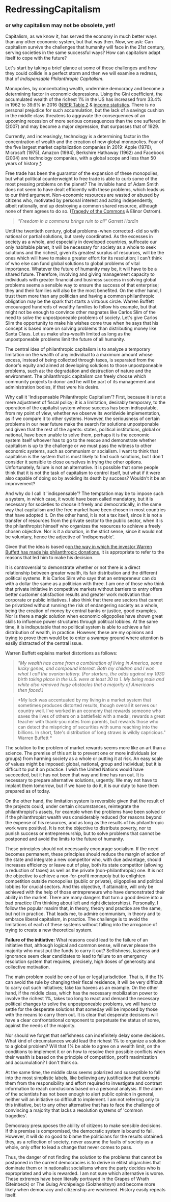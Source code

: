 # RedressingCapitalism

### or why capitalism may not be obsolete, yet!

Capitalism, as we know it, has served the economy in much better ways than any other economic system, but that was then. Now, we ask: Can capitalism survive the challenges that humanity will face in the 21st century, serving societies in the same successful ways? How can capitalism adapt itself to cope with the future?

Let's start by taking a brief glance at some of those challenges and how they could collide in a perfect storm and then we will examine a redress, that of *Indispensable Philanthropic Capitalism*.

Monopolies, by concentrating wealth, undermine democracy and become a determining factor in economic depressions. Using the Gini coefficient, the accumulated wealth of the richest 1% in the US has increased from 33.4% in 1962 to 39.6% in 2016 ([NBER Table 2](https://www.nber.org/papers/w24085.pdf) & [income statistics](https://en.wikipedia.org/wiki/Income_inequality_in_the_United_States). There is no personal prejudice for such accumulation, but the lack of a savings cushion in the middle class threatens to aggravate the consequences of an upcoming recession of more serious consequences than the one suffered in (2007) and may become a major depression, that surpasses that of 1929.

Currently, and increasingly, technology is a determining factor in the concentration of wealth and the creation of new global monopolies. Four of the five largest market capitalization companies in 2019: Apple (1976), Microsoft (1975), Amazon (1994), Berkshire Hathaway (1962) and Facebook (2004) are technology companies, with a global scope and less than 50 years of history [*](https://www.statista.com/statistics/263264/top-companies-in-the-world-by-market-value/).

Free trade has been the guarantor of the expansion of these monopolies, but what political counterweight to free trade is able to curb some of the most pressing problems on the planet? The invisible hand of Adam Smith does not seem to have dealt efficiently with these problems, which leads us to our third argument. Non-economic resources are wasted or abused by citizens who, motivated by personal interest and acting independently, albeit rationally, end up destroying a common shared resource, although none of them agrees to do so. ([Tragedy of the Commons](https://en.wikipedia.org/wiki/Tragedy_of_the_commons) & Elinor Ostrom).

> *"Freedom in a commons brings ruin to all" Garrett Hardin*

Until the twentieth century, global problems - when corrected - did so with national or partial solutions, but rarely coordinated. As the excesses in society as a whole, and especially in developed countries, suffocate our only habitable planet, it will be necessary for society as a whole to seek solutions and the richest, given its greatest surplus of resources, will be the ones which will have to make a greater effort for its resolution; I can't think of who else can fund global solutions to global problems of vital importance. Whatever the future of humanity may be, it will have to be a shared future. Therefore, involving and giving management capacity to individuals with greater financial and business success in solving global problems seems a sensible way to ensure the success of that enterprise; they and their families will also be the most benefited. On the other hand, I trust them more than any politician and having a common philanthropic obligation may be the spark that starts a virtuous circle. Warren Buffett encouraged hundreds of wealthy families to follow his example, but that might not be enough to convince other magnates like Carlos Slim of the need to solve the unpostponeable problems of society. Let's give Carlos Slim the opportunity to make his wishes come true when he says that his concept is based more on solving problems than distributing money like Santa Claus. Let us make ultra-wealth limited as long as the unpostponeable problems limit the future of all humanity.

The central idea of philanthropic capitalism is to analyze a temporary limitation on the wealth of any individual to a maximum amount whose excess, instead of being collected through taxes, is separated from the donor's equity and aimed at developing solutions to those unpostponeable problems, such as: the degradation and destruction of nature and the environment. The philanthropic capitalism can freely choose which community projects to donor and he will be part of its management and administration bodies, if that were his desire.

Why call it 'Indispensable Philanthropic Capitalism'? First, because it is not a mere adjustment of fiscal policy; it is a limitation, desirably temporary, to the operation of the capitalist system whose success has been indisputable, from my point of view, whether we observe its worldwide implementation, as if we compare it to other systems. However, the seriousness of certain problems in our near future make the search for solutions unpostponable and given that the rest of the agents: states, political institutions, global or national, have been unable to solve them, perhaps it is the economic system itself whoever has to go to the rescue and demonstrate whether capitalism is up to the challenge or we must pass the witness to other economic systems, such as communism or socialism. I want to think that capitalism is the system that is most likely to find such solutions, but I don't consider it sensible to close ourselves in trying the other options. Unfortunately, failure is not an alternative. It is possible that some people think that it is not the task of capitalism to control itself, but what if it were also capable of doing so by avoiding its death by success? Wouldn't it be an improvement?

And why do I call it 'indispensable'? The temptation may be to impose such a system, in which case, it would have been called mandatory, but it is necessary for societies to choose it freely and democratically, in the same way that capitalism and the free market have been chosen in most countries that have adopted it. On the other hand, it is not a tax itself, since it is not a transfer of resources from the private sector to the public sector, when it is the philanthropist himself who organizes the resources to achieve a freely chosen objective. Nor is it a donation, in the strict sense, since it would not be voluntary, hence the adjective of 'indispensable'.

Given that the idea is based o[on the way in which the investor Warren Buffett has made his philanthropic donations](https://givingpledge.org/Pledger.aspx?id=177), it is appropriate to refer to the reasons that led him to make his decision.

It is controversial to demonstrate whether or not there is a direct relationship between greater wealth, its fair distribution and the different political systems. It is Carlos Slim who says that an entrepreneur can do with a dollar the same as a politician with three. I am one of those who think that private initiative in competitive markets without barriers to entry offers better customer satisfaction results and greater work motivation than corporate or public initiatives. I also think that there are sectors that cannot be privatized without running the risk of endangering society as a whole, being the creation of money by central banks or justice, good examples. Nor is there a magic solution when economic oligopolies have shown great skills to influence power structures through political lobbies. At the same time, it is indisputable that no political system is able to achieve a fair distribution of wealth, in practice. However, these are my opinions and trying to prove them would be to enter a swampy ground where attention is easily distracted of the central issue.

Warren Buffett explains market distortions as follows:

> *"My wealth has come from a combination of living in America, some lucky genes, and compound interest. Both my children and I won what I call the ovarian lottery. (For starters, the odds against my 1930 birth taking place in the U.S. were at least 30 to 1. My being male and white also removed huge obstacles that a majority of Americans then faced.)*

> *My luck was accentuated by my living in a market system that sometimes produces distorted results, though overall it serves our country well. I've worked in an economy that rewards someone who saves the lives of others on a battlefield with a medal, rewards a great teacher with thank-you notes from parents, but rewards those who can detect the mispricing of securities with sums reaching into the billions. In short, fate's distribution of long straws is wildly capricious." Warren Buffett *

The solution to the problem of market rewards seems more like an art than a science. The premise of this art is to prevent one or more individuals (or groups) from harming society as a whole or putting it at risk. An easy scale of values ​​might be imposed: global, national, group and individual; but it is difficult to put it on practice. I wish the United Nations would have succeeded, but it has not been that way and time has run out. It is necessary to prepare alternative solutions, urgently. We may not have to implant them tomorrow, but if we have to do it, it is our duty to have them prepared as of today.

On the other hand, the limitation system is reversible given that the result of the projects could, under certain circumstances, reintegrate the philanthropist's assets, for example when the problems have been solved or if the philanthropist wealth was considerably reduced (for reasons beyond the expense of his resources, and as long as the results of his philanthropic work were positive). It is not the objective to distribute poverty, nor to punish success or entrepreneurship, but to solve problems that cannot be postponed and avoid the limits to the future of humanity.

These principles should not necessarily encourage socialism. If the need becomes permanent, these principles should reduce the margin of action of the state and integrate a new competitor who, with due advantage, should increases efficiency or leave out of play, both its state competitor (allowing a reduction of taxes) as well as the private (non-philanthropic) one. It is not the objective to achieve a non-for-profit monopoly but to enlighten competition outside monopolies (public or private), oligopolies and political lobbies for crucial sectors. And this objective, if attainable, will only be achieved with the help of those entrepreneurs who have demonstrated their ability in the market. There are many dangers that turn a good desire into a bad practice (I'm thinking about left and right dictatorships). Personally, I follow the popular maxim that, in theory, theory and practice are the same, but not in practice. That leads me, to admire communism, in theory and to embrace liberal capitalism, in practice. The challenge is to avoid the limitations of each of these systems without falling into the arrogance of trying to create a new theoretical system.

**Failure of the initiative:** What reasons could lead to the failure of an initiative that, although logical and common sense, will never please the majority who must put the funds to carry it out? Selfishness, laziness and ignorance seem clear candidates to lead to failure to an emergency resolution system that requires, precisely, high doses of generosity and collective motivation.

The main problem could be one of tax or legal jurisdiction. That is, if the 1% can avoid the rule by changing their fiscal residence, it will be very difficult to carry out such initiatives; take tax havens as an example. On the other hand, if the middle class, which has the necessary mobilization power to involve the richest 1%, takes too long to react and demand the necessary political changes to solve the unpostponeable problems, we will have to settle for the desperate solutions that someday will be imposed by those with the means to carry them out. It is clear that desperate decisions will have a clear confrontational component to perpetuate the status of some, against the needs of the majority.

Nor should we forget that selfishness can indefinitely delay some decisions. What kind of circumstances would lead the richest 1% to organize a solution to a global problem? Will that 1% be able to agree on a wealth limit, on the conditions to implement it or on how to resolve their possible conflicts when their wealth is based on the principle of competition, profit maximization and accumulation? I don't think so.

At the same time, the middle class seems polarized and susceptible to fall into the most simplistic labels, like believing any justification that exempts them from the responsibility and effort required to investigate and contrast information to reach conclusions based on a personal analysis. If the alarm of the scientists has not been enough to alert public opinion in general, neither will an initiative so difficult to implement. I am not referring only to this initiative, but to any other alternative that has to face the challenge of convincing a majority that lacks a resolution systems of 'common tragedies'.

Democracy presupposes the ability of citizens to make sensible decisions. If this premise is compromised, the democratic system is bound to fail. However, it will do no good to blame the politicians for the results obtained: they, as a reflection of society, never assume the faults of society as a whole, only offer to lead a change that never comes to pass.

Thus, the danger of not finding the solution to the problems that cannot be postponed in the current democracies is to derive in elitist oligarchies that dominate them or in nationalist socialisms where the party decides who is expropriated and who is rewarded. I am not sure which alternative is worse. These extremes have been literally portrayed in the Grapes of Wrath (Steinbeck) or The Gulag Archipelago (Solzhenitsyn) and become more likely when democracy and citizenship are weakened. History easily repeats itself.
